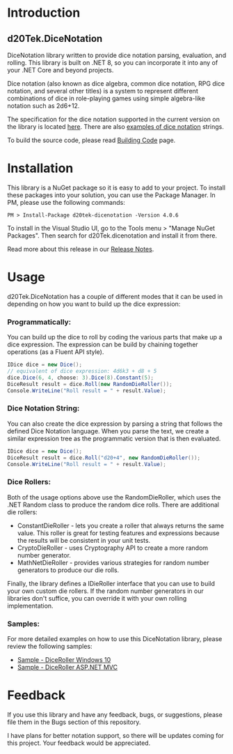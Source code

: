 # Introduction 
## d20Tek.DiceNotation
DiceNotation library written to provide dice notation parsing, evaluation, and rolling. This library is built on .NET 8, so you can incorporate it into any of your .NET Core and beyond projects.

Dice notation (also known as dice algebra, common dice notation, RPG dice notation, and several other titles) is a system to represent different combinations of dice in role-playing games using simple algebra-like notation such as 2d6+12.

The specification for the dice notation supported in the current version on the library is located [here](docs/DiceNotationSpecCurrent.md). There are also [examples of dice notation](docs/DiceNotationExamples.md) strings.

To build the source code, please read [Building Code](docs/BuildProject.md) page.

# Installation
This library is a NuGet package so it is easy to add to your project. To install these packages into your solution, you can use the Package Manager. In PM, please use the following commands:
```  
PM > Install-Package d20tek-dicenotation -Version 4.0.6
``` 

To install in the Visual Studio UI, go to the Tools menu > "Manage NuGet Packages". Then search for d20Tek.dicenotation and install it from there.

Read more about this release in our [Release Notes](ReleaseNotes.md).

# Usage
d20Tek.DiceNotation has a couple of different modes that it can be used in depending on how you want to build up the dice expression:

### Programmatically:
You can build up the dice to roll by coding the various parts that make up a dice expression. The expression can be build by chaining together operations (as a Fluent API style).

```csharp
IDice dice = new Dice();
// equivalent of dice expression: 4d6k3 + d8 + 5
dice.Dice(6, 4, choose: 3).Dice(8).Constant(5);
DiceResult result = dice.Roll(new RandomDieRoller());
Console.WriteLine("Roll result = " + result.Value);
```
   
### Dice Notation String:
You can also create the dice expression by parsing a string that follows the defined Dice Notation language. When you parse the text, we create a similar expression tree as the programmatic version that is then evaluated.

```csharp
IDice dice = new Dice();
DiceResult result = dice.Roll("d20+4", new RandomDieRoller());
Console.WriteLine("Roll result = " + result.Value);
```

### Dice Rollers:
Both of the usage options above use the RandomDieRoller, which uses the .NET Random class to produce the random dice rolls. There are additional die rollers:
* ConstantDieRoller - lets you create a roller that always returns the same value. This roller is great for testing features and expressions because the results will be consistent in your unit tests.
* CryptoDieRoller - uses Cryptography API to create a more random number generator.
* MathNetDieRoller - provides various strategies for random number generators to produce our die rolls.

Finally, the library defines a IDieRoller interface that you can use to build your own custom die rollers. If the random number generators in our libraries don't suffice, you can override it with your own rolling implementation.

### Samples:
For more detailed examples on how to use this DiceNotation library, please review the following samples:

* [Sample - DiceRoller Windows 10](docs/SampleWin10.md)
* [Sample - DiceRoller ASP.NET MVC](docs/SampleWebMvc.md)

# Feedback
If you use this library and have any feedback, bugs, or suggestions, please file them in the Bugs section of this repository.

I have plans for better notation support, so there will be updates coming for this project. Your feedback would be appreciated.
